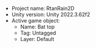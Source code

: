 <!-- UNITY CODE ASSIST INSTRUCTIONS START -->
- Project name: RtanRain2D
- Unity version: Unity 2022.3.62f2
- Active game object:
  - Name: Bat top
  - Tag: Untagged
  - Layer: Default
<!-- UNITY CODE ASSIST INSTRUCTIONS END -->